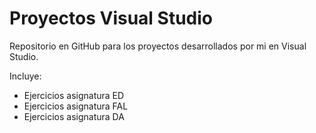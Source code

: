 # Proyectos Visual Studio

Repositorio en GitHub para los proyectos desarrollados por mi en Visual Studio. 

Incluye:
  - Ejercicios asignatura ED
  - Ejercicios asignatura FAL
  - Ejercicios asignatura DA
    


